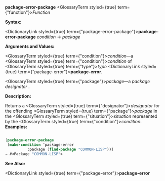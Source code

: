 **package-error-package** <GlossaryTerm styled={true} term={"function"}><i>Function</i></GlossaryTerm> 



**Syntax:** 



<DictionaryLink styled={true} term={"package-error-package"}><b>package-error-package</b></DictionaryLink> *condition → package* 



**Arguments and Values:** 



<GlossaryTerm styled={true} term={"condition"}><i>condition</i></GlossaryTerm>—a <GlossaryTerm styled={true} term={"condition"}><i>condition</i></GlossaryTerm> of <GlossaryTerm styled={true} term={"type"}><i>type</i></GlossaryTerm> <DictionaryLink styled={true} term={"package-error"}><b>package-error</b></DictionaryLink>. 



<GlossaryTerm styled={true} term={"package"}><i>package</i></GlossaryTerm>—a *package designator* . 



**Description:** 



Returns a <GlossaryTerm styled={true} term={"designator"}><i>designator</i></GlossaryTerm> for the offending <GlossaryTerm styled={true} term={"package"}><i>package</i></GlossaryTerm> in the <GlossaryTerm styled={true} term={"situation"}><i>situation</i></GlossaryTerm> represented by the <GlossaryTerm styled={true} term={"condition"}><i>condition</i></GlossaryTerm>. **Examples:**
```lisp

(package-error-package 
 (make-condition ’package-error 
		  :package (find-package "COMMON-LISP"))) 
→ #<Package "COMMON-LISP"> 

```
**See Also:** 



<DictionaryLink styled={true} term={"package-error"}><b>package-error</b></DictionaryLink> 





